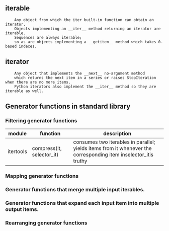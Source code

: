 ## iterable

```
    Any object from which the iter built-in function can obtain an iterator.
    Objects implementing an __iter__ method returning an iterator are iterable.
    Sequences are always iterable;
    so as are objects implementing a __getitem__ method which takes 0-based indexes.
```

## iterator

```
    Any object that implements the __next__ no-argument method
    which returns the next item in a series or raises StopIteration when there are no more items.
    Python iterators also implement the __iter__ method so they are iterable as well.
```

## Generator functions in standard library

### Filtering generator functions

|module|function|description|
|---|---|---|
|itertools|compress(it, selector_it)|consumes two iterables in parallel; yields items from it whenever the corresponding item inselector_itis truthy|

### Mapping generator functions

### Generator functions that merge multiple input iterables.

### Generator functions that expand each input item into multiple output items.

### Rearranging generator functions
